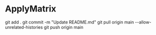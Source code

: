 # ApplyMatrix
git add .
git commit -m "Update README.md"
git pull origin main --allow-unrelated-histories
git push origin main